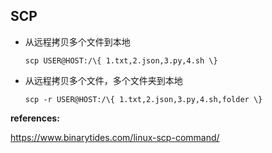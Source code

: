 ## SCP

- 从远程拷贝多个文件到本地

  ```
  scp USER@HOST:/\{ 1.txt,2.json,3.py,4.sh \}
  ```
  
- 从远程拷贝多个文件，多个文件夹到本地

  ```
  scp -r USER@HOST:/\{ 1.txt,2.json,3.py,4.sh,folder \}
  ```

  



**references:**

https://www.binarytides.com/linux-scp-command/